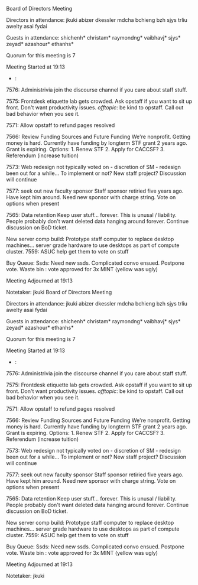 Board of Directors Meeting

Directors in attendance:
jkuki
abizer
dkessler
mdcha
bchieng
bzh
sjys
trliu
awelty
asai
fydai

Guests in attendance:
shichenh*
christam*
raymondng*
vaibhavj*
sjys*
zeyad*
azashour*
ethanhs*





Quorum for this meeting is 7

Meeting Started at 19:13

* <RT NUMBER>: <TOPIC>

7576: Administrivia
  join the discourse channel if you care about staff stuff. 

7575: Frontdesk etiquette
  lab gets crowded. Ask opstaff if you want to sit up front. Don't want productivity issues.
  *offtopic*: be kind to opstaff. Call out bad behavior when you see it. 

7571: Allow opstaff to refund pages
  resolved

7566: Review Funding Sources and Future Funding
  We're nonprofit. Getting money is hard. Currently have funding by longterm STF grant 2 years ago.
  Grant is expiring. 
  Options:
    1. Renew STF
    2. Apply for CACCSF? 
    3. Referendum (increase tuition)

7573: Web redesign
  not typically voted on - discretion of SM - redesign been out for a while... To implement or not? New staff project? Discussion will continue

7577: seek out new faculty sponsor
  Staff sponsor retiried five years ago. Have kept him around. Need new sponsor with charge string. Vote on options when present

7565: Data retention 
  Keep user stuff... forever. This is unusal / liability. People probably don't want deleted data hanging around forever. Continue discussion on BoD ticket. 

New server comp build:
  Prototype staff computer to replace desktop machines... server grade hardware to use desktops as part of compute cluster. 
7559: ASUC
  help get them to vote on stuff 
  
    

Buy Queue:
  Ssds: Need new ssds. Complicated convo ensued. Postpone vote.
  Waste bin : vote approved for 3x MINT (yellow was ugly)

Meeting Adjourned at 19:13

Notetaker: jkuki
Board of Directors Meeting

Directors in attendance:
jkuki
abizer
dkessler
mdcha
bchieng
bzh
sjys
trliu
awelty
asai
fydai

Guests in attendance:
shichenh*
christam*
raymondng*
vaibhavj*
sjys*
zeyad*
azashour*
ethanhs*





Quorum for this meeting is 7

Meeting Started at 19:13

* <RT NUMBER>: <TOPIC>

7576: Administrivia
  join the discourse channel if you care about staff stuff. 

7575: Frontdesk etiquette
  lab gets crowded. Ask opstaff if you want to sit up front. Don't want productivity issues.
  *offtopic*: be kind to opstaff. Call out bad behavior when you see it. 

7571: Allow opstaff to refund pages
  resolved

7566: Review Funding Sources and Future Funding
  We're nonprofit. Getting money is hard. Currently have funding by longterm STF grant 2 years ago.
  Grant is expiring. 
  Options:
    1. Renew STF
    2. Apply for CACCSF? 
    3. Referendum (increase tuition)

7573: Web redesign
  not typically voted on - discretion of SM - redesign been out for a while... To implement or not? New staff project? Discussion will continue

7577: seek out new faculty sponsor
  Staff sponsor retiried five years ago. Have kept him around. Need new sponsor with charge string. Vote on options when present

7565: Data retention 
  Keep user stuff... forever. This is unusal / liability. People probably don't want deleted data hanging around forever. Continue discussion on BoD ticket. 

New server comp build:
  Prototype staff computer to replace desktop machines... server grade hardware to use desktops as part of compute cluster. 
7559: ASUC
  help get them to vote on stuff 
  
    

Buy Queue:
  Ssds: Need new ssds. Complicated convo ensued. Postpone vote.
  Waste bin : vote approved for 3x MINT (yellow was ugly)

Meeting Adjourned at 19:13

Notetaker: jkuki
